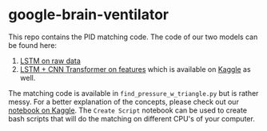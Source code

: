 # google-brain-ventilator

This repo contains the PID matching code. The code of our two models can be found here:
1) [LSTM on raw data](https://github.com/whoknowsB/google-brain-ventilator-pressure-prediction)
2) [LSTM + CNN Transformer on features](https://github.com/Shujun-He/Google-Brain-Ventilator) which is available on [Kaggle](https://www.kaggle.com/shujun717/1-solution-lstm-cnn-transformer-1-fold) as well.


The matching code is available in `find_pressure_w_triangle.py` but is rather messy. For a better explanation of the concepts, please check out our [notebook on Kaggle](https://www.kaggle.com/group16/1-solution-pid-controller-matching-v1). The `Create Script` notebook can be used to create bash scripts that will do the matching on different CPU's of your computer.
